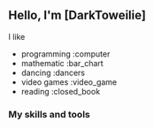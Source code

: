 ## Hello, I'm [DarkToweilie]

I like
- programming :computer
- mathematic :bar_chart
- dancing :dancers
- video games :video_game
- reading :closed_book

### My skills and tools


